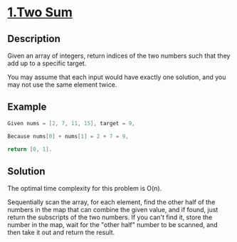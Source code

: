 # [1.Two Sum](https://leetcode.com/problems/two-sum)

## Description

Given an array of integers, return indices of the two numbers such that they add up to a specific target.

You may assume that each input would have exactly one solution, and you may not use the same element twice.

## Example

```csharp
Given nums = [2, 7, 11, 15], target = 9,

Because nums[0] + nums[1] = 2 + 7 = 9,

return [0, 1].
```

## Solution
The optimal time complexity for this problem is O(n).

Sequentially scan the array, for each element, find the other half of the numbers in the map that can combine the given value, and if found, just return the subscripts of the two numbers. If you can't find it, store the number in the map, wait for the "other half" number to be scanned, and then take it out and return the result.

